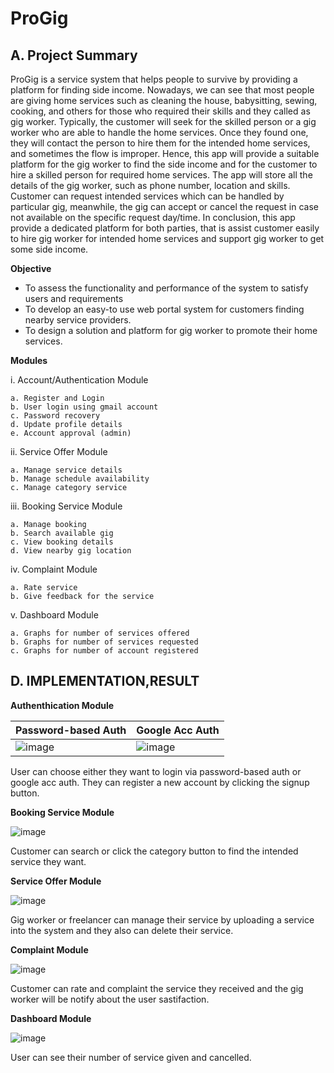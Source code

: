 # ProGig

## A. Project Summary

ProGig is a service system that helps people to survive by providing a platform for finding side income. 
Nowadays, we can see that most people are giving home services such as cleaning the house, babysitting, 
sewing, cooking, and others for those who required their skills and they called as gig worker. Typically, the 
customer will seek for the skilled person or a gig worker who are able to handle the home services. Once
they found one, they will contact the person to hire them for the intended home services, and sometimes the 
flow is improper. Hence, this app will provide a suitable platform for the gig worker to find the side income 
and for the customer to hire a skilled person for required home services. The app will store all the details of 
the gig worker, such as phone number, location and skills. Customer can request intended services which 
can be handled by particular gig, meanwhile, the gig can accept or cancel the request in case not available 
on the specific request day/time. In conclusion, this app provide a dedicated platform for both parties, that is 
assist customer easily to hire gig worker for intended home services and support gig worker to get some side 
income.

**Objective**
- To assess the functionality and performance of the system to satisfy users and requirements
- To develop an easy-to use web portal system for customers finding nearby service providers.
- To design a solution and platform for gig worker to promote their home services.

**Modules**

i. Account/Authentication Module 

    a. Register and Login
    b. User login using gmail account 
    c. Password recovery
    d. Update profile details
    e. Account approval (admin)
    
ii. Service Offer Module

    a. Manage service details
    b. Manage schedule availability 
    c. Manage category service
    
iii. Booking Service Module 

    a. Manage booking
    b. Search available gig 
    c. View booking details
    d. View nearby gig location
    
iv. Complaint Module 

    a. Rate service
    b. Give feedback for the service

v. Dashboard Module

    a. Graphs for number of services offered
    b. Graphs for number of services requested 
    c. Graphs for number of account registered

## D.  IMPLEMENTATION,RESULT 

**Authenthication Module**

| Password-based Auth  | Google Acc Auth |
| ------------- | ------------- |
| ![image](https://user-images.githubusercontent.com/80871778/181162934-25d07403-3c00-425c-8c26-c15c1a2f8cfd.png) | ![image](https://user-images.githubusercontent.com/80871778/181162992-65388ed1-d613-4cc9-b235-fd93f4c0108a.png)  |

User can choose either they want to login via password-based auth or google acc auth. They can register a new account by clicking the signup button.

**Booking Service Module**

![image](https://user-images.githubusercontent.com/80871778/181164892-b5e94ec8-32fd-4ddd-9365-f3ce7a75c02a.png)

Customer can search or click the category button to find the intended service they want.

**Service Offer Module**

![image](https://user-images.githubusercontent.com/80871778/181164952-9ab3251f-7925-497a-ae9b-cf9c43a5ae98.png)

Gig worker or freelancer can manage their service by uploading a service into the system and they also can delete their service.

**Complaint Module**

![image](https://user-images.githubusercontent.com/80871778/181165134-d4ee1413-9f7f-44cc-8f04-6629ecfe9675.png)

Customer can rate and complaint the service they received and the gig worker will be notify about the user sastifaction.

**Dashboard Module**

![image](https://user-images.githubusercontent.com/80871778/181165210-5c6cb174-6017-4955-9f55-b0ec7ed75450.png)

User can see their number of service given and cancelled.












